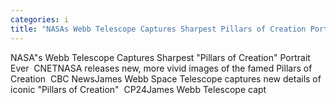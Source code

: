 ```yaml
---
categories: i
title: "NASAs Webb Telescope Captures Sharpest Pillars of Creation Portrait Ever  CNET"
---
```

NASA"s Webb Telescope Captures Sharpest "Pillars of Creation" Portrait Ever&nbsp;&nbsp;CNETNASA releases new, more vivid images of the famed Pillars of Creation&nbsp;&nbsp;CBC NewsJames Webb Space Telescope captures new details of iconic "Pillars of Creation"&nbsp;&nbsp;CP24James Webb Telescope capt